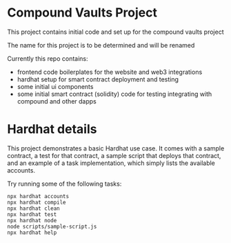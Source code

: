 # Compound Vaults Project

This project contains initial code and set up for the compound vaults project

The name for this project is to be determined and will be renamed

Currently this repo contains:
- frontend code boilerplates for the website and web3 integrations
- hardhat setup for smart contract deployment and testing
- some initial ui components
- some initial smart contract (solidity) code for testing integrating with compound and other dapps

# Hardhat details

This project demonstrates a basic Hardhat use case. It comes with a sample contract, a test for that contract, a sample script that deploys that contract, and an example of a task implementation, which simply lists the available accounts.

Try running some of the following tasks:

```shell
npx hardhat accounts
npx hardhat compile
npx hardhat clean
npx hardhat test
npx hardhat node
node scripts/sample-script.js
npx hardhat help
```
